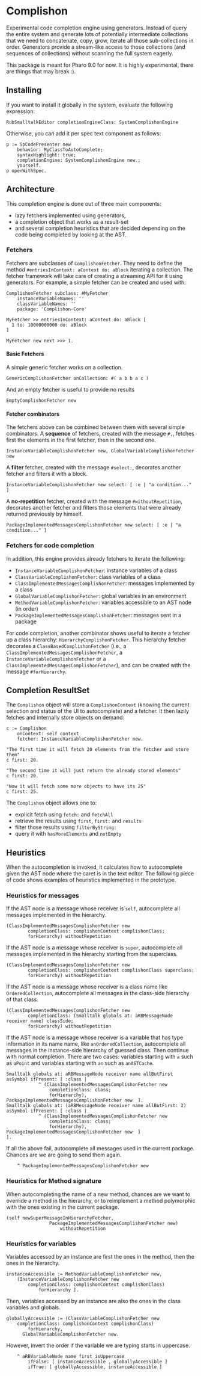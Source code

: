 # Complishon

Experimental code completion engine using generators.
Instead of query the entire system and generate lots of potentially intermediate collections that we need to concatenate, copy, grow, iterate all those sub-collections in order.
Generators provide a stream-like access to those collections (and sequences of collections) without scanning the full system eagerly.

This package is meant for Pharo 9.0 for now. It is highly experimental, there are things that may break :).

## Installing

If you want to install it globally in the system, evaluate the following expression:
```smalltalk
RubSmalltalkEditor completionEngineClass: SystemComplishonEngine
```

Otherwise, you can add it per spec text component as follows:

```smalltalk
p := SpCodePresenter new
	behavior: MyClassToAutoComplete;
	syntaxHighlight: true;
	completionEngine: SystemComplishonEngine new.;
	yourself.
p openWithSpec.
```

## Architecture

This completion engine is done out of three main components:
 - lazy fetchers implemented using generators,
 - a completion object that works as a result-set
 - and several completion heuristics that are decided depending on the code being completed by looking at the AST.
 
 ### Fetchers
 
 Fetchers are subclasses of  `ComplishonFetcher`. They need to define the method `#entriesInContext: aContext do: aBlock` iterating a collection.
 The fetcher framework will take care of creating a streaming API for it using generators.
 For example, a simple fetcher can be created and used with:
 
```smalltalk
ComplishonFetcher subclass: #MyFetcher
	instanceVariableNames: ''
	classVariableNames: ''
	package: 'Complishon-Core'
  
MyFetcher >> entriesInContext: aContext do: aBlock [
  1 to: 10000000000 do: aBlock
]

MyFetcher new next >>> 1.
```
#### Basic Fetchers

A simple generic fetcher works on a collection.

```smalltalk
GenericComplishonFetcher onCollection: #( a b b a c )
```

And an empty fetcher is useful to provide no results

```smalltalk
EmptyComplishonFetcher new
```

#### Fetcher combinators

The fetchers above can be combined between them with several simple combinators.
A **sequence** of fetchers, created with the message `#,`, fetches first the elements in the first fetcher, then in the second one.

```smalltalk
InstanceVariableComplishonFetcher new, GlobalVariableComplishonFetcher new
```

A **filter** fetcher, created with the message `#select:`, decorates another fetcher and filters it with a block.

```smalltalk
InstanceVariableComplishonFetcher new select: [ :e | "a condition..." ]
```

A **no-repetition** fetcher, created with the message `#withoutRepetition`, decorates another fetcher and filters those elements that were already returned previously by himself.

```smalltalk
PackageImplementedMessagesComplishonFetcher new select: [ :e | "a condition..." ]
```

### Fetchers for code completion

In addition, this engine provides already fetchers to iterate the following:
 - `InstanceVariableComplishonFetcher`: instance variables of a class
 - `ClassVariableComplishonFetcher`: class variables of a class
 - `ClassImplementedMessagesComplishonFetcher`: messages implemented by a class
 - `GlobalVariableComplishonFetcher`: global variables in an environment
 - `MethodVariableComplishonFetcher`: variables accessible to an AST node (in order)
 - `PackageImplementedMessagesComplishonFetcher`: messages sent in a package

For code completion, another combinator shows useful to iterate a fetcher up a class hierarchy: `HierarchyComplishonFetcher`.
This hierarchy fetcher decorates a `ClassBasedComplishonFetcher` (i.e., a `ClassImplementedMessagesComplishonFetcher`, a `InstanceVariableComplishonFetcher` or a `ClassImplementedMessagesComplishonFetcher`), and can be created with the message `#forHierarchy`.

## Completion ResultSet

The `Complishon` object will store a `ComplishonContext` (knowing the current selection and status of the UI to autocomplete) and a fetcher.
It then lazily fetches and internally store objects on demand:

```smalltalk
c := Complishon
	onContext: self context
	fetcher: InstanceVariableComplishonFetcher new.

"The first time it will fetch 20 elements from the fetcher and store them"
c first: 20.

"The second time it will just return the already stored elements"
c first: 20.

"Now it will fetch some more objects to have its 25"
c first: 25.
```

The `Complishon` object allows one to:
 - explicit fetch using `fetch:` and `fetchAll`
 - retrieve the results using `first`, `first:` and `results`
 - filter those results using `filterByString:`
 - query it with `hasMoreElements` and `notEmpty`
 
## Heuristics

When the autocompletion is invoked, it calculates how to autocomplete given the AST node where the caret is in the text editor.
The following piece of code shows examples of heuristics implemented in the prototype.

### Heuristics for messages

If the AST node is a message whose receiver is `self`, autocomplete all messages implemented in the hierarchy.
```smalltalk
(ClassImplementedMessagesComplishonFetcher new
		completionClass: complishonContext complishonClass;
		forHierarchy) withoutRepetition
```

If the AST node is a message whose receiver is `super`, autocomplete all messages implemented in the hierarchy starting from the superclass.
```smalltalk
(ClassImplementedMessagesComplishonFetcher new
		completionClass: complishonContext complishonClass superclass;
		forHierarchy) withoutRepetition
```

If the AST node is a message whose receiver is a class name like `OrderedCollection`, autocomplete all messages in the class-side hierarchy of that class.
```smalltalk
(ClassImplementedMessagesComplishonFetcher new
		completionClass: (Smalltalk globals at: aRBMessageNode receiver name) classSide;
		forHierarchy) withoutRepetition
```


If the AST node is a message whose receiver is a variable that has type information in its name name, like `anOrderedCollection`, autocomplete all messages in the instance-side hierarchy of guessed class.
Then continue with normal completion.
There are two cases: variables starting with `a` such as `aPoint` and variables starting with `an` such as `anASTCache`.
```smalltalk
Smalltalk globals at: aRBMessageNode receiver name allButFirst asSymbol ifPresent: [ :class |
			^ (ClassImplementedMessagesComplishonFetcher new
				completionClass: class;
				forHierarchy), PackageImplementedMessagesComplishonFetcher new  ].
Smalltalk globals at: (aRBMessageNode receiver name allButFirst: 2) asSymbol ifPresent: [ :class |
			^ (ClassImplementedMessagesComplishonFetcher new
				completionClass: class;
				forHierarchy), PackageImplementedMessagesComplishonFetcher new  ]
].
```

If all the above fail, autocomplete all messages used in the current package.
Chances are we are going to send them again.
```smalltalk
	^ PackageImplementedMessagesComplishonFetcher new
```

### Heuristics for Method signature

When autocompleting the name of a new method, chances are we want to override a method in the hierarchy, or to reimplement a method polymorphic with the ones existing in the current package. 
```smalltalk
(self newSuperMessageInHierarchyFetcher,
				PackageImplementedMessagesComplishonFetcher new)
					withoutRepetition
```

### Heuristics for variables

Variables accessed by an instance are first the ones in the method, then the ones in the hierarchy.

```smalltalk
instanceAccessible := MethodVariableComplishonFetcher new,
	(InstanceVariableComplishonFetcher new
		completionClass: complishonContext complishonClass)
			forHierarchy ].
```

Then, variables accessed by an instance are also the ones in the class variables and globals.
```smalltalk
globallyAccessible := (ClassVariableComplishonFetcher new
	completionClass: complishonContext complishonClass)
		forHierarchy,
      GlobalVariableComplishonFetcher new.
```

However, invert the order if the variable we are typing starts in uppercase.
```smalltalk	
	^ aRBVariableNode name first isUppercase
		ifFalse: [ instanceAccessible , globallyAccessible ]
		ifTrue: [ globallyAccessible, instanceAccessible ]
```
